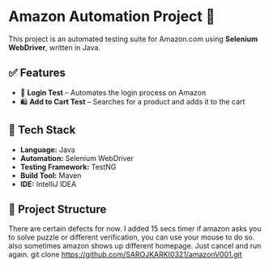 # Amazon Automation Project 🛒

This project is an automated testing suite for Amazon.com using **Selenium WebDriver**, written in Java.

## ✅ Features

- 🔐 **Login Test** – Automates the login process on Amazon
- 🛍️ **Add to Cart Test** – Searches for a product and adds it to the cart

## 🔧 Tech Stack

- **Language:** Java
- **Automation:** Selenium WebDriver
- **Testing Framework:** TestNG 
- **Build Tool:** Maven
- **IDE:** IntelliJ IDEA

## 📁 Project Structure



There are certain defects for now. 
I added 15 secs timer if amazon asks you to solve puzzle or different verification, you can use your mouse to do so.
also sometimes amazon shows up different homepage. Just cancel and run again.
git clone https://github.com/SAROJKARKI0321/amazonV001.git
